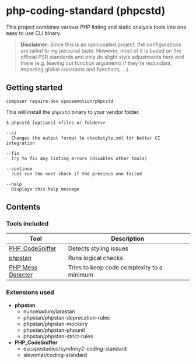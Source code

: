 # php-coding-standard (phpcstd)
This project combines various PHP linting and static analysis tools into one
easy to use CLI binary.

> **Disclaimer:**
Since this is an opinionated project, the configurations are tailed to my personal taste.
However, most of it is based on the official PSR standards and only do slight style adjustments here and there
(e.g. leaving out function arguments if they're redundant, importing global constants and functions, ...).

## Getting started
```
composer require-dev spaceemotion/phpcstd
```

This will install the `phpcstd` binary to your vendor folder.

```
$ phpcstd [options] <files or folders>

--ci
  Changes the output format to checkstyle.xml for better CI integration

--fix
  Try to fix any linting errors (disables other tools)

--continue
  Just run the next check if the previous one failed

--help
  Displays this help message
```

## Contents
### Tools included
Tool | Description
-----|------------
[PHP_CodeSniffer](https://github.com/squizlabs/PHP_CodeSniffer) | Detects styling issues
[phpstan](https://github.com/phpstan/phpstan) | Runs logical checks
[PHP Mess Detector](https://github.com/phpmd/phpmd) | Tries to keep code complexity to a minimum

### Extensions used
- **phpstan**
  - nunomaduro/larastan
  - phpstan/phpstan-deprecation-rules
  - phpstan/phpstan-mockery
  - phpstan/phpstan-phpunit
  - phpstan/phpstan-strict-rules
- **PHP_CodeSniffer**
  - escapestudios/symfony2-coding-standard
  - slevomat/coding-standard
